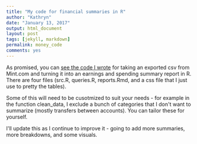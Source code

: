 ```yaml
---
title: "My code for financial summaries in R"
author: "Kathryn"
date: "January 13, 2017"
output: html_document
layout: post
tags: [jekyll, markdown]
permalink: money_code
comments: yes
---
```


As promised, you can [see the code I wrote](https://github.com/kathryntmorrison/kathryntmorrison.github.io/tree/master/financial_code)  for taking an exported csv from Mint.com and turning it into an earnings and spending summary report in R. There are four files (src.R, queries.R, reports.Rmd, and a css file that I just use to pretty the tables). <!--more-->

Some of this will need to be cusotmized to suit your needs - for example in the function clean_data, I exclude a bunch of categories that I don't want to summarize (mostly transfers between accounts). You can tailor these for yourself.

I'll update this as I continue to improve it - going to add more summaries, more breakdowns, and some visuals. 








 





